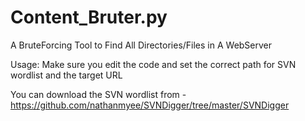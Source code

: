 # Content_Bruter.py
A BruteForcing Tool to Find All Directories/Files in A WebServer

Usage: Make sure you edit the code and set the correct path for SVN wordlist and the target URL

You can download the SVN wordlist from -https://github.com/nathanmyee/SVNDigger/tree/master/SVNDigger
